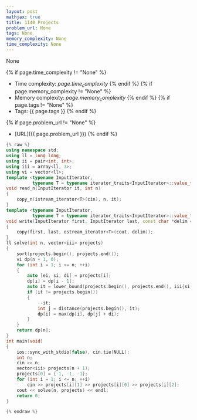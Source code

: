 ```yaml
---
layout: post
mathjax: true
title: 1140 Projects
problem_url: None
tags: None
memory_complexity: None
time_complexity: None
---
```


None


{% if page.time_complexity != "None" %}
- Time complexity: ${{ page.time_complexity }}$
{% endif %}
{% if page.memory_complexity != "None" %}
- Memory complexity: ${{ page.memory_complexity }}$
{% endif %}
{% if page.tags != "None" %}
- Tags: {{ page.tags }}
{% endif %}

{% if page.problem_url != "None" %}
- [URL]({{ page.problem_url }})
{% endif %}

```cpp
{% raw %}
using namespace std;
using ll = long long;
using ii = pair<int, int>;
using iii = array<ll, 3>;
using vi = vector<ll>;
template <typename InputIterator,
          typename T = typename iterator_traits<InputIterator>::value_type>
void read_n(InputIterator it, int n)
{
    copy_n(istream_iterator<T>(cin), n, it);
}
template <typename InputIterator,
          typename T = typename iterator_traits<InputIterator>::value_type>
void write(InputIterator first, InputIterator last, const char *delim = "\n")
{
    copy(first, last, ostream_iterator<T>(cout, delim));
}
ll solve(int n, vector<iii> projects)
{
    sort(projects.begin(), projects.end());
    vi dp(n + 1, 0);
    for (int i = 1; i <= n; ++i)
    {
        auto [ei, si, di] = projects[i];
        dp[i] = dp[i - 1];
        auto it = lower_bound(projects.begin(), projects.end(), iii{si, 0, 0});
        if (it != projects.begin())
        {
            --it;
            int j = distance(projects.begin(), it);
            dp[i] = max(dp[i], dp[j] + di);
        }
    }
    return dp[n];
}
int main(void)
{
    ios::sync_with_stdio(false), cin.tie(NULL);
    int n;
    cin >> n;
    vector<iii> projects(n + 1);
    projects[0] = {-1, -1, -1};
    for (int i = 1; i <= n; ++i)
        cin >> projects[i][1] >> projects[i][0] >> projects[i][2];
    cout << solve(n, projects) << endl;
    return 0;
}

{% endraw %}
```